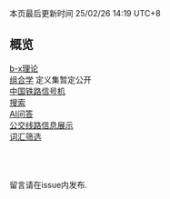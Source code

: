 <style>red{color: red;}</style>

本页最后更新时间 25/02/26 14:19 UTC+8

## 概览
[b-x理论](/pages/b-x_outline)  
[组合学](/pages/combinatorics) 定义集暂定公开  
[中国铁路信号机](/pages/CR_signal.pdf)   
[搜索](https://cursosonlineja.com/wp-content/plugins/super-links/application/helpers/super-links-proxy.php?https://r-intmax.github.io/pages/search.html)  
[AI问答](/pages/chatbot)  
[公交线路信息展示](/pages/公交线路信息展示)  
[词汇筛选](/pages/vocabulary_filtering.html)

<br><br><br>
留言请在issue内发布.
